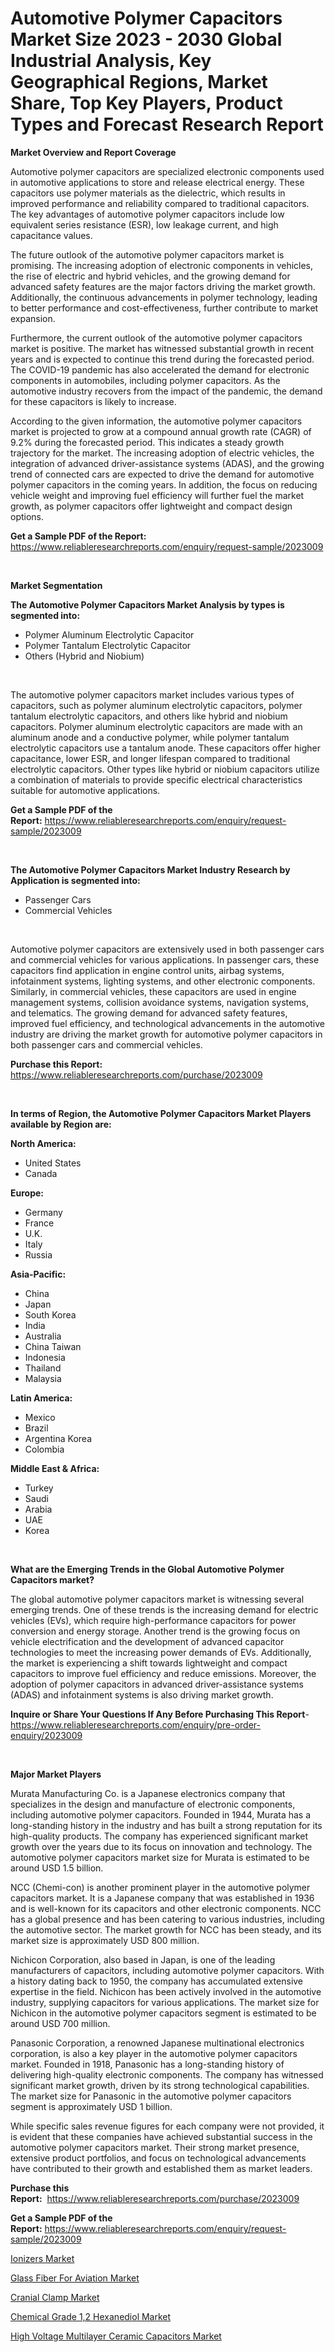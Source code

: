 <p><h1>Automotive Polymer Capacitors Market Size 2023 - 2030 Global Industrial Analysis, Key Geographical Regions, Market Share, Top Key Players, Product Types and Forecast Research Report</h1></p><p><strong>Market Overview and Report Coverage</strong></p>
<p><p>Automotive polymer capacitors are specialized electronic components used in automotive applications to store and release electrical energy. These capacitors use polymer materials as the dielectric, which results in improved performance and reliability compared to traditional capacitors. The key advantages of automotive polymer capacitors include low equivalent series resistance (ESR), low leakage current, and high capacitance values.</p><p>The future outlook of the automotive polymer capacitors market is promising. The increasing adoption of electronic components in vehicles, the rise of electric and hybrid vehicles, and the growing demand for advanced safety features are the major factors driving the market growth. Additionally, the continuous advancements in polymer technology, leading to better performance and cost-effectiveness, further contribute to market expansion.</p><p>Furthermore, the current outlook of the automotive polymer capacitors market is positive. The market has witnessed substantial growth in recent years and is expected to continue this trend during the forecasted period. The COVID-19 pandemic has also accelerated the demand for electronic components in automobiles, including polymer capacitors. As the automotive industry recovers from the impact of the pandemic, the demand for these capacitors is likely to increase.</p><p>According to the given information, the automotive polymer capacitors market is projected to grow at a compound annual growth rate (CAGR) of 9.2% during the forecasted period. This indicates a steady growth trajectory for the market. The increasing adoption of electric vehicles, the integration of advanced driver-assistance systems (ADAS), and the growing trend of connected cars are expected to drive the demand for automotive polymer capacitors in the coming years. In addition, the focus on reducing vehicle weight and improving fuel efficiency will further fuel the market growth, as polymer capacitors offer lightweight and compact design options.</p></p>
<p><strong>Get a Sample PDF of the Report:</strong> <a href="https://www.reliableresearchreports.com/enquiry/request-sample/2023009">https://www.reliableresearchreports.com/enquiry/request-sample/2023009</a></p>
<p>&nbsp;</p>
<p><strong>Market Segmentation</strong></p>
<p><strong>The Automotive Polymer Capacitors Market Analysis by types is segmented into:</strong></p>
<p><ul><li>Polymer Aluminum Electrolytic Capacitor</li><li>Polymer Tantalum Electrolytic Capacitor</li><li>Others (Hybrid and Niobium)</li></ul></p>
<p>&nbsp;</p>
<p><p>The automotive polymer capacitors market includes various types of capacitors, such as polymer aluminum electrolytic capacitors, polymer tantalum electrolytic capacitors, and others like hybrid and niobium capacitors. Polymer aluminum electrolytic capacitors are made with an aluminum anode and a conductive polymer, while polymer tantalum electrolytic capacitors use a tantalum anode. These capacitors offer higher capacitance, lower ESR, and longer lifespan compared to traditional electrolytic capacitors. Other types like hybrid or niobium capacitors utilize a combination of materials to provide specific electrical characteristics suitable for automotive applications.</p></p>
<p><strong>Get a Sample PDF of the Report:</strong>&nbsp;<a href="https://www.reliableresearchreports.com/enquiry/request-sample/2023009">https://www.reliableresearchreports.com/enquiry/request-sample/2023009</a></p>
<p>&nbsp;</p>
<p><strong>The Automotive Polymer Capacitors Market Industry Research by Application is segmented into:</strong></p>
<p><ul><li>Passenger Cars</li><li>Commercial Vehicles</li></ul></p>
<p>&nbsp;</p>
<p><p>Automotive polymer capacitors are extensively used in both passenger cars and commercial vehicles for various applications. In passenger cars, these capacitors find application in engine control units, airbag systems, infotainment systems, lighting systems, and other electronic components. Similarly, in commercial vehicles, these capacitors are used in engine management systems, collision avoidance systems, navigation systems, and telematics. The growing demand for advanced safety features, improved fuel efficiency, and technological advancements in the automotive industry are driving the market growth for automotive polymer capacitors in both passenger cars and commercial vehicles.</p></p>
<p><strong>Purchase this Report:</strong>&nbsp; <a href="https://www.reliableresearchreports.com/purchase/2023009">https://www.reliableresearchreports.com/purchase/2023009</a></p>
<p>&nbsp;</p>
<p><strong>In terms of Region, the Automotive Polymer Capacitors Market Players available by Region are:</strong></p>
<p>
    <p> <strong> North America: </strong>
        <ul>
            <li>United States</li>
            <li>Canada</li>
        </ul>
        </p> 
    <p> <strong> Europe: </strong>
        <ul>
            <li>Germany</li>
            <li>France</li>
            <li>U.K.</li>
            <li>Italy</li>
            <li>Russia</li>
        </ul>
        </p> 
    <p> <strong> Asia-Pacific: </strong>
        <ul>
            <li>China</li>
            <li>Japan</li>
            <li>South Korea</li>
            <li>India</li>
            <li>Australia</li>
            <li>China Taiwan</li>
            <li>Indonesia</li>
            <li>Thailand</li>
            <li>Malaysia</li>
        </ul>
        </p> 
    <p> <strong> Latin America: </strong>
        <ul>
            <li>Mexico</li>
            <li>Brazil</li>
            <li>Argentina Korea</li>
            <li>Colombia</li>
        </ul>
        </p> 
    <p> <strong> Middle East & Africa: </strong>
        <ul>
            <li>Turkey</li>
            <li>Saudi</li>
            <li>Arabia</li>
            <li>UAE</li>
            <li>Korea</li>
        </ul>
    </p>
    </p>
<p>&nbsp;</p>
<p><strong>What are the Emerging Trends in the Global Automotive Polymer Capacitors market?</strong></p>
<p><p>The global automotive polymer capacitors market is witnessing several emerging trends. One of these trends is the increasing demand for electric vehicles (EVs), which require high-performance capacitors for power conversion and energy storage. Another trend is the growing focus on vehicle electrification and the development of advanced capacitor technologies to meet the increasing power demands of EVs. Additionally, the market is experiencing a shift towards lightweight and compact capacitors to improve fuel efficiency and reduce emissions. Moreover, the adoption of polymer capacitors in advanced driver-assistance systems (ADAS) and infotainment systems is also driving market growth.</p></p>
<p><strong>Inquire or Share Your Questions If Any Before Purchasing This Report</strong>- <a href="https://www.reliableresearchreports.com/enquiry/pre-order-enquiry/2023009">https://www.reliableresearchreports.com/enquiry/pre-order-enquiry/2023009</a></p>
<p>&nbsp;</p>
<p><strong>Major Market Players</strong></p>
<p><p>Murata Manufacturing Co. is a Japanese electronics company that specializes in the design and manufacture of electronic components, including automotive polymer capacitors. Founded in 1944, Murata has a long-standing history in the industry and has built a strong reputation for its high-quality products. The company has experienced significant market growth over the years due to its focus on innovation and technology. The automotive polymer capacitors market size for Murata is estimated to be around USD 1.5 billion.</p><p>NCC (Chemi-con) is another prominent player in the automotive polymer capacitors market. It is a Japanese company that was established in 1936 and is well-known for its capacitors and other electronic components. NCC has a global presence and has been catering to various industries, including the automotive sector. The market growth for NCC has been steady, and its market size is approximately USD 800 million.</p><p>Nichicon Corporation, also based in Japan, is one of the leading manufacturers of capacitors, including automotive polymer capacitors. With a history dating back to 1950, the company has accumulated extensive expertise in the field. Nichicon has been actively involved in the automotive industry, supplying capacitors for various applications. The market size for Nichicon in the automotive polymer capacitors segment is estimated to be around USD 700 million.</p><p>Panasonic Corporation, a renowned Japanese multinational electronics corporation, is also a key player in the automotive polymer capacitors market. Founded in 1918, Panasonic has a long-standing history of delivering high-quality electronic components. The company has witnessed significant market growth, driven by its strong technological capabilities. The market size for Panasonic in the automotive polymer capacitors segment is approximately USD 1 billion.</p><p>While specific sales revenue figures for each company were not provided, it is evident that these companies have achieved substantial success in the automotive polymer capacitors market. Their strong market presence, extensive product portfolios, and focus on technological advancements have contributed to their growth and established them as market leaders.</p></p>
<p><strong>Purchase this Report:</strong>&nbsp;&nbsp;<a href="https://www.reliableresearchreports.com/purchase/2023009">https://www.reliableresearchreports.com/purchase/2023009</a></p>
<p></p>
<p><strong>Get a Sample PDF of the Report:</strong>&nbsp;<a href="https://www.reliableresearchreports.com/enquiry/request-sample/2023009">https://www.reliableresearchreports.com/enquiry/request-sample/2023009</a></p>
<p><p><a href="https://www.linkedin.com/pulse/ionizers-market-research-report-unlocks-analysis-financial-oyqze/">Ionizers Market</a></p><p><a href="https://medium.com/@barttrantow2023/glass-fiber-for-aviation-market-share-evolution-and-market-growth-trends-2023-2030-78cc4663f4d2">Glass Fiber For Aviation Market</a></p><p><a href="https://github.com/sndrkn/Market-Research-Report-List-1/blob/main/cranial-clamp-market.md">Cranial Clamp Market</a></p><p><a href="https://medium.com/@lincolnfeil/chemical-grade-1-2-hexanediol-market-furnishes-information-on-market-share-market-trends-and-7ad19d2438f3">Chemical Grade 1,2 Hexanediol Market</a></p><p><a href="https://www.linkedin.com/pulse/high-voltage-multilayer-ceramic-capacitors-market-research-report-d0j9e/">High Voltage Multilayer Ceramic Capacitors Market</a></p></p>